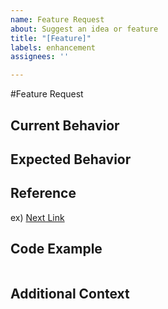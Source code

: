 ```yaml
---
name: Feature Request
about: Suggest an idea or feature
title: "[Feature]"
labels: enhancement
assignees: ''

---
```


#Feature Request

## Current Behavior

## Expected Behavior

## Reference

ex) [Next Link](https://nextjs.org/docs/api-reference/next/link) 

## Code Example
``` typescript

```

## Additional Context

